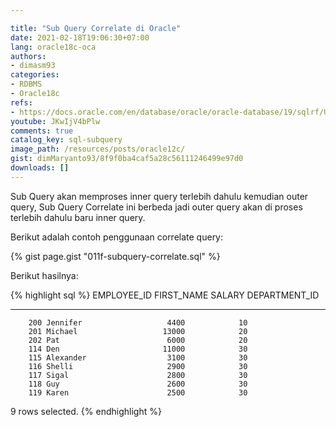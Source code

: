 ```yaml
---

title: "Sub Query Correlate di Oracle"
date: 2021-02-18T19:06:30+07:00
lang: oracle18c-oca
authors:
- dimasm93
categories:
- RDBMS
- Oracle18c
refs: 
- https://docs.oracle.com/en/database/oracle/oracle-database/19/sqlrf/Using-Subqueries.html#GUID-53A705B6-0358-4E2B-92ED-A83DE83DFD20
youtube: JKwIjV4bPlw
comments: true
catalog_key: sql-subquery
image_path: /resources/posts/oracle12c/
gist: dimMaryanto93/8f9f0ba4caf5a28c56111246499e97d0
downloads: []
---
```


Sub Query akan memproses inner query terlebih dahulu kemudian outer query, Sub Query Correlate ini berbeda jadi outer query akan di proses terlebih dahulu baru inner query.

<!--more-->

Berikut adalah contoh penggunaan correlate query:

{% gist page.gist "011f-subquery-correlate.sql" %}

Berikut hasilnya:

{% highlight sql %}
EMPLOYEE_ID FIRST_NAME               SALARY DEPARTMENT_ID
----------- -------------------- ---------- -------------
        200 Jennifer                   4400            10
        201 Michael                   13000            20
        202 Pat                        6000            20
        114 Den                       11000            30
        115 Alexander                  3100            30
        116 Shelli                     2900            30
        117 Sigal                      2800            30
        118 Guy                        2600            30
        119 Karen                      2500            30

9 rows selected.
{% endhighlight %}